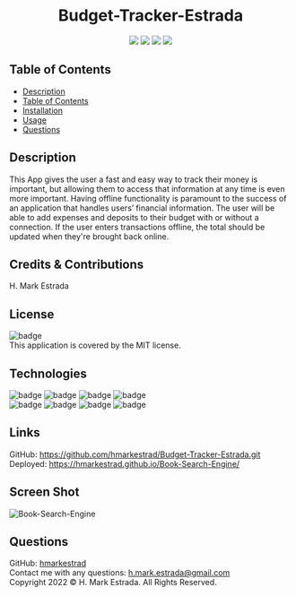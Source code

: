 <h1 align="center">Budget-Tracker-Estrada</h1>

<p align="center">
<img src="https://img.shields.io/github/repo-size/hmarkestrad/Budget-Tracker-Estrada" />
<img src="https://img.shields.io/github/languages/top/hmarkestrad/Budget-Tracker-Estrada"  />
<img src="https://img.shields.io/github/issues/hmarkestrad/Budget-Tracker-Estrada" />
<img src="https://img.shields.io/github/last-commit/hmarkestrad/Budget-Tracker-Estrada" >
</p>
  
## Table of Contents
- [Description](#description)
- [Table of Contents](#table-of-contents)
- [Installation](#installation)
- [Usage](#usage)
- [Questions](#questions)
  
## Description
This App gives the user a fast and easy way to track their money is important, but allowing them to access that information at any time is even more important. Having offline functionality is paramount to the success of an application that handles users’ financial information. The user will be able to add expenses and deposits to their budget with or without a connection. If the user enters transactions offline, the total should be updated when they're brought back online.
  
## Credits & Contributions
H. Mark Estrada
  
## License
![badge](https://img.shields.io/badge/license-MIT-brightgreen)<br>
This application is covered by the MIT license. 
  
## Technologies
![badge](https://img.shields.io/badge/Javascript-orange)
![badge](https://img.shields.io/badge/jQuery-orange)
![badge](https://img.shields.io/badge/-node.js-orange)
![badge](https://img.shields.io/badge/-apollo-orange)</br>
![badge](https://img.shields.io/badge/-heroku-blue)
![badge](https://img.shields.io/badge/-morgan-blue)
![badge](https://img.shields.io/badge/-mongoose-blue)
![badge](https://img.shields.io/badge/-express-blue)
  
## Links
GitHub: https://github.com/hmarkestrad/Budget-Tracker-Estrada.git  
Deployed: https://hmarkestrad.github.io/Book-Search-Engine/  

## Screen Shot
![Book-Search-Engine](screenshot.png)
  
## Questions
GitHub: [hmarkestrad](https://github.com/hmarkestrad)<br>
Contact me with any questions: h.mark.estrada@gmail.com<br>
Copyright 2022 © H. Mark Estrada. All Rights Reserved.<br>